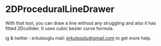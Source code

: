 # 2DProceduralLineDrawer
With that tool, you can draw a line without any struggling and also it has fitted 2Dcollider. 
It uses cubic bezier curve formula.

ig & twitter : erkutsoglu
mail: erkutsoglu@gmail.com to get more help.
